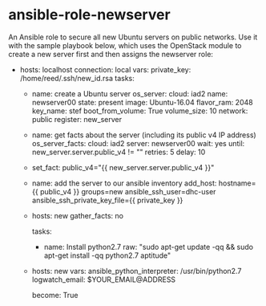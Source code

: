 # ansible-role-newserver
An Ansible role to secure all new Ubuntu servers on public networks.
Use it with the sample playbook below, which uses the OpenStack module
to create a new server first and then assigns the newserver role:



  
  - hosts: localhost
    connection: local
    vars:
      private_key: /home/reed/.ssh/new_id.rsa
    tasks:

    - name: create a Ubuntu server
      os_server:
            cloud: iad2
            name: newserver00
            state: present
            image: Ubuntu-16.04
            flavor_ram: 2048
            key_name: stef
            boot_from_volume: True
            volume_size: 10
            network: public
      register: new_server

    - name: get facts about the server (including its public v4 IP address)
      os_server_facts:
        cloud: iad2
        server: newserver00
        wait: yes
      until: new_server.server.public_v4 != ""
      retries: 5
      delay: 10

    - set_fact: public_v4="{{ new_server.server.public_v4 }}"

    - name: add the server to our ansible inventory
      add_host: hostname={{ public_v4 }} groups=new ansible_ssh_user=dhc-user ansible_ssh_private_key_file={{ private_key }}

    - hosts: new
      gather_facts: no

      tasks:
        - name: Install python2.7
          raw: "sudo apt-get update -qq && sudo apt-get install -qq python2.7 aptitude"

    - hosts: new
      vars:
       ansible_python_interpreter: /usr/bin/python2.7
       logwatch_email: $YOUR_EMAIL@ADDRESS

      become: True
